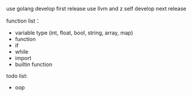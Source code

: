 use golang develop first release
use llvm and z self develop next release

function list：

* variable type (int, float, bool, string, array, map)
* function
* if
* while
* import
* builtin function

todo list:

* oop
